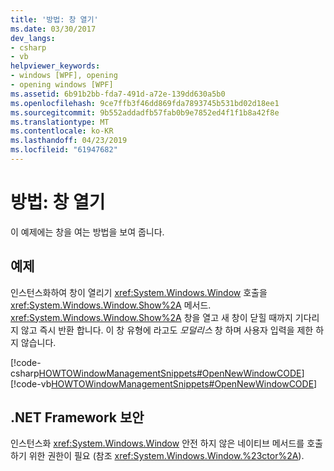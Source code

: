 ```yaml
---
title: '방법: 창 열기'
ms.date: 03/30/2017
dev_langs:
- csharp
- vb
helpviewer_keywords:
- windows [WPF], opening
- opening windows [WPF]
ms.assetid: 6b91b2bb-fda7-491d-a72e-139dd630a5b0
ms.openlocfilehash: 9ce7ffb3f46dd869fda7893745b531bd02d18ee1
ms.sourcegitcommit: 9b552addadfb57fab0b9e7852ed4f1f1b8a42f8e
ms.translationtype: MT
ms.contentlocale: ko-KR
ms.lasthandoff: 04/23/2019
ms.locfileid: "61947682"
---
```

# <a name="how-to-open-a-window"></a>방법: 창 열기
이 예제에는 창을 여는 방법을 보여 줍니다.  
  
## <a name="example"></a>예제  
 인스턴스화하여 창이 열리기 <xref:System.Windows.Window> 호출을 <xref:System.Windows.Window.Show%2A> 메서드. <xref:System.Windows.Window.Show%2A> 창을 열고 새 창이 닫힐 때까지 기다리지 않고 즉시 반환 합니다. 이 창 유형에 라고도 *모덜리스* 창 하며 사용자 입력을 제한 하지 않습니다.  
  
 [!code-csharp[HOWTOWindowManagementSnippets#OpenNewWindowCODE](~/samples/snippets/csharp/VS_Snippets_Wpf/HOWTOWindowManagementSnippets/CSharp/MainWindow.xaml.cs#opennewwindowcode)]
 [!code-vb[HOWTOWindowManagementSnippets#OpenNewWindowCODE](~/samples/snippets/visualbasic/VS_Snippets_Wpf/HOWTOWindowManagementSnippets/visualbasic/mainwindow.xaml.vb#opennewwindowcode)]  
  
## <a name="net-framework-security"></a>.NET Framework 보안  
 인스턴스화 <xref:System.Windows.Window> 안전 하지 않은 네이티브 메서드를 호출 하기 위한 권한이 필요 (참조 <xref:System.Windows.Window.%23ctor%2A>).
